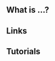 ## What is ...?

## Links

## Tutorials

<!-- Embedded links -->
<!-- [1]: [https://github.com/nchristie/general_notes/blob/master/XXX.md] -->
